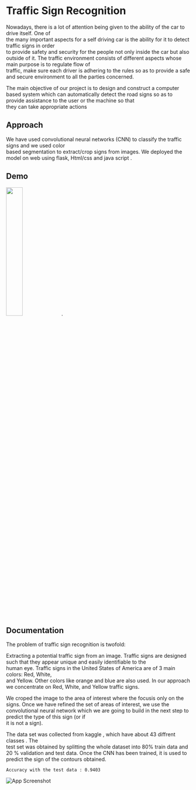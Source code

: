 
# Traffic Sign Recognition

Nowadays,	there	is	a	lot	of	attention	being	given	to	the	ability	of	the	car	to	drive	itself.	One	of	
the	many	important	aspects	for	a	self	driving	car	is	the	ability	for	it	to	detect	traffic	signs	in	order	
to	provide	safety	and	security	for	the	people	not	only	inside	the	car	but	also	outside	of	it.
The	traffic	environment	consists	of	different	aspects	whose	main	purpose	is	to	regulate	flow	of	
traffic,	 make	 sure	 each	 driver	 is	 adhering	 to	 the	 rules	 so	 as	 to	 provide	 a	 safe	 and	 secure	
environment	to	all	the	parties	concerned.

The	main	objective	of	our	project	is	to	design	and	construct	a	computer	based	system	which	can	
automatically	detect	the	road	signs	so	as	to	provide	assistance	to	the	user	or	the	machine	so	that	
they	can	 take	appropriate	actions

## Approach

  
We have used	convolutional	neural	networks	(CNN)	to	classify	the	traffic	signs	and	we	used	color	
based	segmentation	to	extract/crop	signs	from	images.
We deployed the model on web using flask,  Html/css and java script .
## Demo

<img src="https://user-images.githubusercontent.com/63184114/126889551-f89d3ea8-4656-4985-8b10-c1f36717b553.png" width="30%">.
  
## Documentation

The	problem	of	traffic	sign	recognition	is	twofold:


Extracting	a	potential	traffic	sign	from	an	image.
Traffic	 signs	 are	 designed	 such	 that	 they	 appear	 unique	 and	 easily	 identifiable	 to	 the	
human	eye.	Traffic	signs	in	the	United	States	of	America are	of	3	main	colors:	Red,	White,	
and	 Yellow.	 Other	 colors	 like	 orange	 and	 blue	 are	 also	 used.	 In	 our	 approach	 we	
concentrate	on	Red,	White,	and	Yellow	traffic	signs. 

We croped the image to the area of interest where the focusis only on the signs.
Once	 we	 have	 refined the set	 of	 areas	 of	 interest, we	 use	 the	 convolutional	 neural	
network	which	we	are	going	to	build	in	the	next	step	to	predict	the	type	of	this	sign	(or	if	
it	is	not	a	sign).	

The data set was collected from kaggle , which have about 43 diffrent classes
. The	
test	set	was	obtained	by	splitting	the	whole	dataset	into	80%	train	data	and	20	%	validation	and	
test	data.
Once	the	CNN	has	been	trained, it	is	used	to	predict	the	sign	of	the	contours obtained. 

`Accuracy with the test data : 0.9403 `

![App Screenshot](https://user-images.githubusercontent.com/63184114/126889414-54d10cc1-d713-4eb5-9c09-14f5e5ce4418.png)

